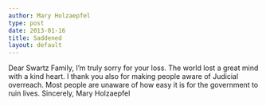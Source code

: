 ```yaml
---
author: Mary Holzaepfel
type: post
date: 2013-01-16
title: Saddened
layout: default
---
```


Dear Swartz Family, I’m truly sorry for your loss. The world lost a great mind with a kind heart. I thank you also for making people aware of Judicial overreach. Most people are unaware of how easy it is for the government to ruin lives.
Sincerely, Mary Holzaepfel